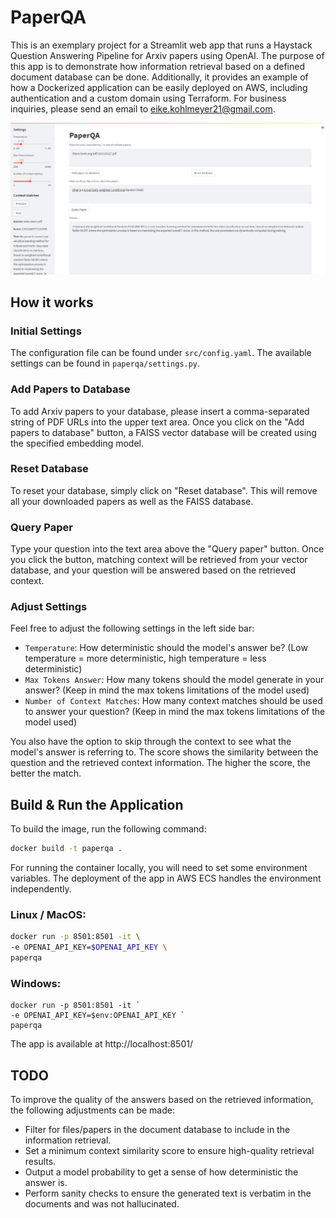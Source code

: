 # PaperQA
This is an exemplary project for a Streamlit web app that runs a Haystack Question Answering Pipeline 
for Arxiv papers using OpenAI. The purpose of this app is to demonstrate how information retrieval based on a 
defined document database can be done. Additionally, it provides an example of how a Dockerized application can 
be easily deployed on AWS, including authentication and a custom domain using Terraform. For business inquiries, 
please send an email to [eike.kohlmeyer21@gmail.com](mailto:eike.kohlmeyer21@gmail.com).

![example](src/example.png)

## How it works
### Initial Settings
The configuration file can be found under `src/config.yaml`. The available settings can be found in `paperqa/settings.py`.

### Add Papers to Database
To add Arxiv papers to your database, please insert a comma-separated string of PDF URLs into the upper text area. 
Once you click on the "Add papers to database" button, a FAISS vector database will be created 
using the specified embedding model.

### Reset Database
To reset your database, simply click on "Reset database". This will remove all your downloaded papers 
as well as the FAISS database.

### Query Paper
Type your question into the text area above the "Query paper" button. 
Once you click the button, matching context will be retrieved from your vector database, 
and your question will be answered based on the retrieved context.

### Adjust Settings
Feel free to adjust the following settings in the left side bar:
* `Temperature`: How deterministic should the model's answer be? (Low temperature = more deterministic, high temperature = less deterministic)
* `Max Tokens Answer`: How many tokens should the model generate in your answer? (Keep in mind the max tokens limitations of the model used)
* `Number of Context Matches`: How many context matches should be used to answer your question? (Keep in mind the max tokens limitations of the model used)

You also have the option to skip through the context to see what the model's answer is referring to. 
The score shows the similarity between the question and the retrieved context information. 
The higher the score, the better the match.

## Build & Run the Application
To build the image, run the following command:
```bash
docker build -t paperqa .
```

For running the container locally, you will need to set some environment variables. 
The deployment of the app in AWS ECS handles the environment independently.

### Linux / MacOS:
```bash
docker run -p 8501:8501 -it \
-e OPENAI_API_KEY=$OPENAI_API_KEY \
paperqa 
```

### Windows:
```shell
docker run -p 8501:8501 -it `
-e OPENAI_API_KEY=$env:OPENAI_API_KEY `
paperqa 
```

The app is available at http://localhost:8501/ 

## TODO

To improve the quality of the answers based on the retrieved information, the following adjustments can be made:
* Filter for files/papers in the document database to include in the information retrieval.
* Set a minimum context similarity score to ensure high-quality retrieval results.
* Output a model probability to get a sense of how deterministic the answer is.
* Perform sanity checks to ensure the generated text is verbatim in the documents and was not hallucinated.